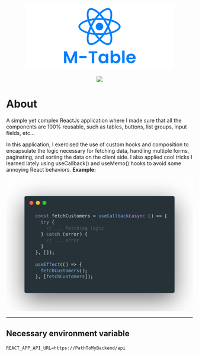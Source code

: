 <p align="center">
  <img src="./ReadMeAssets/readme-banner.png" />
</p>
<p align="center"> <img src="https://img.shields.io/badge/Tech--stack%3A-ReactJs%20--%20ES6%20JavaScript%20--%20Styled--Components%20--%20Axios%20--%20Lodash%20--%20Joi%20--%20Sentry-blue" /></p>

# About

A simple yet complex ReactJs application where I made sure that all the components are 100% reusable, such as tables, buttons, list groups, input fields, etc...

In this application, I exercised the use of custom hooks and composition to encapsulate the logic necessary for fetching data, handling multiple forms, paginating, and sorting the data on the client side. I also applied cool tricks I learned lately using useCallback() and useMemo() hooks to avoid some annoying React behaviors. **Example:**

<p>
  <img width="520px" src="./ReadMeAssets/carbon.png" />
</p>

---

## Necessary environment variable

`REACT_APP_API_URL=https://PathToMyBackend/api`

